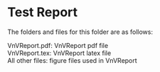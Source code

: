 # Test Report

The folders and files for this folder are as follows:

VnVReport.pdf: VnVReport pdf file \
VnVReport.tex: VnVReport latex file \
All other files: figure files used in VnVReport
